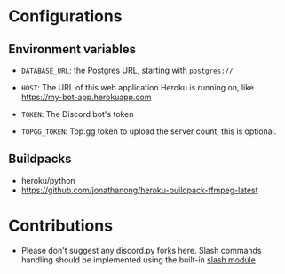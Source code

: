 # Configurations
## Environment variables
- `DATABASE_URL`: the Postgres URL, starting with `postgres://`

- `HOST`: The URL of this web application Heroku is running on, like https://my-bot-app.herokuapp.com

- `TOKEN`: The Discord bot's token

- `TOPGG_TOKEN`: Top.gg token to upload the server count, this is optional.
## Buildpacks
- heroku/python
- https://github.com/jonathanong/heroku-buildpack-ffmpeg-latest
# Contributions
- Please don't suggest any discord.py forks here. Slash commands handling should be implemented using the built-in [slash module](https://github.com/Saratoga-CV6/haruka-rewrite/tree/main/bot/slash)
